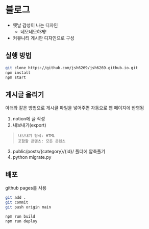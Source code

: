 # 블로그
- 옛날 감성이 나는 디자인
  - 네모네모하게!
- 커뮤니티 게시판 디자인으로 구성

## 실행 방법
```bash
git clone https://github.com/jsh6269/jsh6269.github.io.git
npm install
npm start
```
## 게시글 올리기
아래와 같은 방법으로 게시글 파일을 넣어주면 자동으로 웹 페이지에 반영됨
1. notion에 글 작성
2. 내보내기(export)  
>     내보내기 형식: HTML  
>     포함할 콘텐츠: 모든 콘텐츠
3. public/posts/{category}/{id}/ 폴더에 압축풀기
4. python migrate.py

## 배포
github pages를 사용
```bash
git add .
git commit
git push origin main  

npm run build  
npm run deploy  
```
